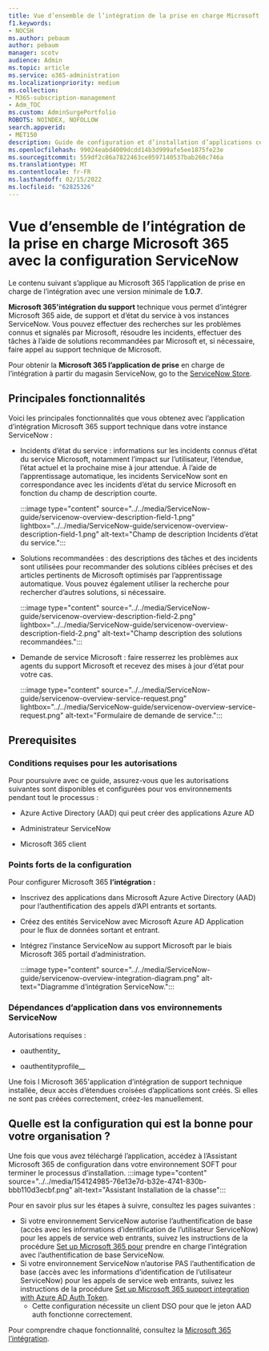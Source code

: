 ```yaml
---
title: Vue d’ensemble de l’intégration de la prise en charge Microsoft 365 avec la configuration ServiceNow
f1.keywords:
- NOCSH
ms.author: pebaum
author: pebaum
manager: scotv
audience: Admin
ms.topic: article
ms.service: o365-administration
ms.localizationpriority: medium
ms.collection:
- M365-subscription-management
- Adm_TOC
ms.custom: AdminSurgePortfolio
ROBOTS: NOINDEX, NOFOLLOW
search.appverid:
- MET150
description: Guide de configuration et d’installation d’applications certifiées étendues pour ServiceNow.
ms.openlocfilehash: 99024eabd4009dcdd14b3d999afe5ee1875fe23e
ms.sourcegitcommit: 559df2c86a7822463ce0597140537bab260c746a
ms.translationtype: MT
ms.contentlocale: fr-FR
ms.lasthandoff: 02/15/2022
ms.locfileid: "62825326"
---
```

# <a name="microsoft-365-support-integration-with-servicenow-configuration-overview"></a>Vue d’ensemble de l’intégration de la prise en charge Microsoft 365 avec la configuration ServiceNow

Le contenu suivant s’applique au Microsoft 365 l’application de prise en charge de l’intégration avec une version minimale de **1.0.7**.

**Microsoft 365'intégration du support** technique vous permet d’intégrer Microsoft 365 aide, de support et d’état du service à vos instances ServiceNow. Vous pouvez effectuer des recherches sur les problèmes connus et signalés par Microsoft, résoudre les incidents, effectuer des tâches à l’aide de solutions recommandées par Microsoft et, si nécessaire, faire appel au support technique de Microsoft.

Pour obtenir la **Microsoft 365 l’application de prise** en charge de l’intégration à partir du magasin ServiceNow, go to the [ServiceNow Store](https://store.servicenow.com/sn_appstore_store.do#!/store/application/6d05c93f1b7784507ddd4227cc4bcb9f).

## <a name="key-features"></a>Principales fonctionnalités

Voici les principales fonctionnalités que vous obtenez avec l’application d’intégration Microsoft 365 support technique dans votre instance ServiceNow :

- Incidents d’état du service : informations sur les incidents connus d’état du service Microsoft, notamment l’impact sur l’utilisateur, l’étendue, l’état actuel et la prochaine mise à jour attendue. À l’aide de l’apprentissage automatique, les incidents ServiceNow sont en correspondance avec les incidents d’état du service Microsoft en fonction du champ de description courte.

    :::image type="content" source="../../media/ServiceNow-guide/servicenow-overview-description-field-1.png" lightbox="../../media/ServiceNow-guide/servicenow-overview-description-field-1.png" alt-text="Champ de description Incidents d’état du service.":::

- Solutions recommandées : des descriptions des tâches et des incidents sont utilisées pour recommander des solutions ciblées précises et des articles pertinents de Microsoft optimisés par l’apprentissage automatique. Vous pouvez également utiliser la recherche pour rechercher d’autres solutions, si nécessaire.

    :::image type="content" source="../../media/ServiceNow-guide/servicenow-overview-description-field-2.png" lightbox="../../media/ServiceNow-guide/servicenow-overview-description-field-2.png" alt-text="Champ description des solutions recommandées.":::

- Demande de service Microsoft : faire resserrez les problèmes aux agents du support Microsoft et recevez des mises à jour d’état pour votre cas.

    :::image type="content" source="../../media/ServiceNow-guide/servicenow-overview-service-request.png" lightbox="../../media/ServiceNow-guide/servicenow-overview-service-request.png" alt-text="Formulaire de demande de service.":::

## <a name="prerequisites"></a>Prerequisites

### <a name="permissions-requirements"></a>Conditions requises pour les autorisations

Pour poursuivre avec ce guide, assurez-vous que les autorisations suivantes sont disponibles et configurées pour vos environnements pendant tout le processus :

- Azure Active Directory (AAD) qui peut créer des applications Azure AD

- Administrateur ServiceNow

- Microsoft 365 client

### <a name="configuration-highlights"></a>Points forts de la configuration

Pour configurer Microsoft 365 **l’intégration :**

- Inscrivez des applications dans Microsoft Azure Active Directory (AAD) pour l’authentification des appels d’API entrants et sortants.

- Créez des entités ServiceNow avec Microsoft Azure AD Application pour le flux de données sortant et entrant.

- Intégrez l’instance ServiceNow au support Microsoft par le biais Microsoft 365 portail d’administration.

    :::image type="content" source="../../media/ServiceNow-guide/servicenow-overview-integration-diagram.png" alt-text="Diagramme d’intégration ServiceNow.":::

### <a name="application-dependencies-in-your-servicenow-environments"></a>Dépendances d’application dans vos environnements ServiceNow

Autorisations requises :

- oauthentity\_

- oauthentityprofile\_\_

Une fois l Microsoft 365'application d’intégration de support technique installée, deux accès d’étendues croisées d’applications sont créés. Si elles ne sont pas créées correctement, créez-les manuellement.

## <a name="what-configuration-is-right-for-your-organization"></a>Quelle est la configuration qui est la bonne pour votre organisation ?

Une fois que vous avez téléchargé l’application, accédez à l’Assistant Microsoft 365 de configuration dans votre environnement SOFT pour terminer le processus d’installation.
:::image type="content" source="../../media/154124985-76e13e7d-b32e-4741-830b-bbb110d3ecbf.png" alt-text="Assistant Installation de la chasse":::

Pour en savoir plus sur les étapes à suivre, consultez les pages suivantes :
- Si votre environnement ServiceNow autorise l’authentification de base (accès avec les informations d’identification de l’utilisateur ServiceNow) pour les appels de service web entrants, suivez les instructions de la procédure [Set up Microsoft 365 pour](servicenow-basic-authentication.md) prendre en charge l’intégration avec l’authentification de base ServiceNow.
- Si votre environnement ServiceNow n’autorise PAS l’authentification de base (accès avec les informations d’identification de l’utilisateur ServiceNow) pour les appels de service web entrants, suivez les instructions de la procédure [Set up Microsoft 365 support integration with Azure AD Auth Token](servicenow-aad-oauth-token.md).
  - Cette configuration nécessite un client DSO pour que le jeton AAD auth fonctionne correctement.

Pour comprendre chaque fonctionnalité, consultez la [Microsoft 365 l’intégration](https://store.servicenow.com/sn_appstore_store.do#!/store/application/6d05c93f1b7784507ddd4227cc4bcb9f).
